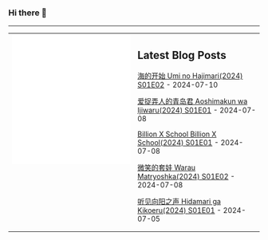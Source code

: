 ### Hi there 👋

<!--
**etng/etng** is a ✨ _special_ ✨ repository because its `README.md` (this file) appears on your GitHub profile.

Here are some ideas to get you started:

- 🔭 I’m currently working on ...
- 🌱 I’m currently learning ...
- 👯 I’m looking to collaborate on ...
- 🤔 I’m looking for help with ...
- 💬 Ask me about ...
- 📫 How to reach me: ...
- 😄 Pronouns: ...
- ⚡ Fun fact: ...
-->


---

<table>
<tr>
<td valign="top" width="50%">
<img src="metrics.svg" alt="Metric" />
</td>
<td valign="top" width="50%">

## Latest Blog Posts
<!-- blog start -->
[海的开始 Umi no Hajimari(2024) S01E02](http://www.fanxinzhui.com/rr/2572#S01E02) - 2024-07-10

[爱捉弄人的青岛君 Aoshimakun wa Ijiwaru(2024) S01E01](http://www.fanxinzhui.com/rr/2575#S01E01) - 2024-07-08

[Billion X School Billion X School(2024) S01E01](http://www.fanxinzhui.com/rr/2574#S01E01) - 2024-07-08

[微笑的套娃 Warau Matryoshka(2024) S01E02](http://www.fanxinzhui.com/rr/2571#S01E02) - 2024-07-08

[听见向阳之声 Hidamari ga Kikoeru(2024) S01E01](http://www.fanxinzhui.com/rr/2573#S01E01) - 2024-07-05
<!-- blog end -->

</td></tr></table>

